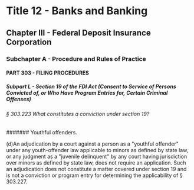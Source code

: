 
# Title 12 - Banks and Banking
## Chapter III - Federal Deposit Insurance Corporation
### Subchapter A - Procedure and Rules of Practice
#### PART 303 - FILING PROCEDURES
##### Subpart L - Section 19 of the FDI Act (Consent to Service of Persons Convicted of, or Who Have Program Entries for, Certain Criminal Offenses)
###### § 303.223 What constitutes a conviction under section 19?
####### Youthful offenders.

(d)An adjudication by a court against a person as a "youthful offender" under any youth-offender law applicable to minors as defined by state law, or any judgment as a "juvenile delinquent" by any court having jurisdiction over minors as defined by state law, does not require an application. Such an adjudication does not constitute a matter covered under section 19 and is not a conviction or program entry for determining the applicability of § 303.227.
